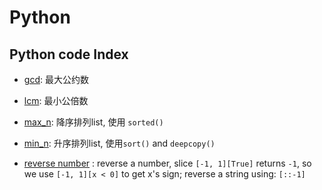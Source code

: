 # Python

## Python code Index

- [gcd](https://github.com/chenweigao/_code/blob/master/python/gcd.py): 最大公约数
  
- [lcm](https://github.com/chenweigao/_code/blob/master/python/lcm.py): 最小公倍数

- [max_n](https://github.com/chenweigao/_code/blob/master/python/max_n.py): 降序排列list, 使用 `sorted()`

- [min_n](https://github.com/chenweigao/_code/blob/master/python/min_n.py): 升序排列list, 使用`sort()` and `deepcopy()`

- [reverse number](https://github.com/chenweigao/_code/blob/master/python/reverse_number.py) : reverse a number, slice `[-1, 1][True]` returns `-1`, so we use `[-1, 1][x < 0]` to get x's sign; reverse a string using: `[::-1]`